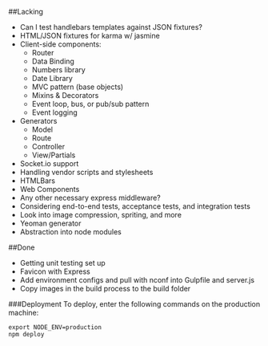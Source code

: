 ##Lacking
* Can I test handlebars templates against JSON fixtures?
* HTML/JSON fixtures for karma w/ jasmine
* Client-side components:
  * Router
  * Data Binding
  * Numbers library
  * Date Library
  * MVC pattern (base objects)
  * Mixins & Decorators
  * Event loop, bus, or pub/sub pattern
  * Event logging
* Generators
  * Model
  * Route
  * Controller
  * View/Partials
* Socket.io support
* Handling vendor scripts and stylesheets
* HTMLBars
* Web Components
* Any other necessary express middleware?
* Considering end-to-end tests, acceptance tests, and integration tests
* Look into image compression, spriting, and more
* Yeoman generator
* Abstraction into node modules

##Done

* Getting unit testing set up
* Favicon with Express
* Add environment configs and pull with nconf into Gulpfile and server.js
* Copy images in the build process to the build folder

###Deployment
To deploy, enter the following commands on the production machine:
```
export NODE_ENV=production
npm deploy
```
